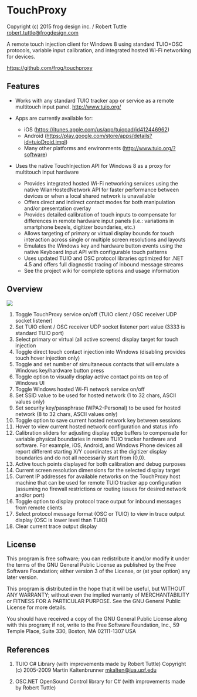 TouchProxy
====================

Copyright (c) 2015 frog design inc. / Robert Tuttle <robert.tuttle@frogdesign.com>

A remote touch injection client for Windows 8 using standard TUIO+OSC protocols, variable input calibration, and integrated hosted Wi-Fi networking for devices.

https://github.com/frog/touchproxy

Features
--------------------

- Works with any standard TUIO tracker app or service as a remote multitouch input panel.
http://www.tuio.org/ 

- Apps are currently available for: 
  - iOS (https://itunes.apple.com/us/app/tuiopad/id412446962)
  - Android (https://play.google.com/store/apps/details?id=tuioDroid.impl)
  - Many other platforms and environments (http://www.tuio.org/?software)

- Uses the native TouchInjection API for Windows 8 as a proxy for multitouch input hardware 
  - Provides integrated hosted Wi-Fi networking services using the native WlanHostedNetwork API for faster performance between devices or when a local shared network is unavailable 
  - Offers direct and indirect contact modes for both manipulation and/or presentation overlay 
  - Provides detailed calibration of touch inputs to compensate for differences in remote hardware input panels (i.e.: variations in smartphone bezels, digitizer boundaries, etc.) 
  - Allows targeting of primary or virtual display bounds for touch interaction across single or multiple screen resolutions and layouts 
  - Emulates the Windows key and hardware button events using the native Keyboard Input API with configurable touch patterns 
  - Uses updated TUIO and OSC protocol libraries optimized for .NET 4.5 and offers full diagnostic tracing of inbound message streams 
  - See the project wiki for complete options and usage information

Overview
--------------------

![](https://github.com/frog/touchproxy/wiki/images/touchproxy-wiki-1.png)

1. Toggle TouchProxy service on/off (TUIO client / OSC receiver UDP socket listener) 
2. Set TUIO client / OSC receiver UDP socket listener port value (3333 is standard TUIO port) 
3. Select primary or virtual (all active screens) display target for touch injection 
4. Toggle direct touch contact injection into Windows (disabling provides touch hover injection only) 
5. Toggle and set number of simultaneous contacts that will emulate a Windows key/hardware button press 
6. Toggle option to visually display active contact points on top of Windows UI 
7. Toggle Windows hosted Wi-Fi network service on/off 
8. Set SSID value to be used for hosted network (1 to 32 chars, ASCII values only) 
9. Set security key/passphrase (WPA2-Personal) to be used for hosted network (8 to 32 chars, ASCII values only) 
10. Toggle option to save current hosted network key between sessions 
11. Hover to view current hosted network configuration and status info 
12. Calibration sliders for adjusting display edge buffers to compensate for variable physical boundaries in remote TUIO tracker hardware and software. For example, iOS, Android, and Windows Phone devices all report different starting X/Y coordinates at the digitizer display boundaries and do not all necessarily start from (0,0). 
13. Active touch points displayed for both calibration and debug purposes 
14. Current screen resolution dimensions for the selected display target 
15. Current IP addresses for available networks on the TouchProxy host machine that can be used for remote TUIO tracker app configuration (assuming no firewall restrictions or routing issues for desired network and/or port) 
16. Toggle option to display protocol trace output for inbound messages from remote clients 
17. Select protocol message format (OSC or TUIO) to view in trace output display (OSC is lower level than TUIO) 
18. Clear current trace output display

License
--------------------
This program is free software; you can redistribute it and/or modify
it under the terms of the GNU General Public License as published by
the Free Software Foundation; either version 3 of the License, or
(at your option) any later version.

This program is distributed in the hope that it will be useful,
but WITHOUT ANY WARRANTY; without even the implied warranty of
MERCHANTABILITY or FITNESS FOR A PARTICULAR PURPOSE.  See the
GNU General Public License for more details.

You should have received a copy of the GNU General Public License
along with this program; if not, write to the Free Software
Foundation, Inc., 59 Temple Place, Suite 330, Boston, MA  02111-1307  USA

References
--------------------
1) TUIO C# Library (with improvements made by Robert Tuttle) 
Copyright (c) 2005-2009 Martin Kaltenbrunner <mkalten@iua.upf.edu>

2) OSC.NET OpenSound Control library for C# (with improvements made by Robert Tuttle) 

